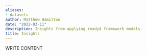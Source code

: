 ```yaml
---
aliases:
- datasets
author: Matthew Hamilton
date: "2022-03-11"
description: Insights from applying ready4 framework models.
title: Insights
---
```


WRITE CONTENT

